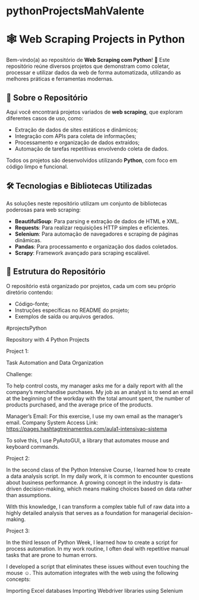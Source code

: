 # pythonProjectsMahValente

# 🕸️ Web Scraping Projects in Python  

Bem-vindo(a) ao repositório de **Web Scraping com Python**! 🐍 Este repositório reúne diversos projetos que demonstram como coletar, processar e utilizar dados da web de forma automatizada, utilizando as melhores práticas e ferramentas modernas.  

## 🌟 Sobre o Repositório  

Aqui você encontrará projetos variados de **web scraping**, que exploram diferentes casos de uso, como:  
- Extração de dados de sites estáticos e dinâmicos;  
- Integração com APIs para coleta de informações;  
- Processamento e organização de dados extraídos;  
- Automação de tarefas repetitivas envolvendo coleta de dados.  

Todos os projetos são desenvolvidos utilizando **Python**, com foco em código limpo e funcional.  

## 🛠️ Tecnologias e Bibliotecas Utilizadas  

As soluções neste repositório utilizam um conjunto de bibliotecas poderosas para web scraping:  

- **BeautifulSoup**: Para parsing e extração de dados de HTML e XML.  
- **Requests**: Para realizar requisições HTTP simples e eficientes.  
- **Selenium**: Para automação de navegadores e scraping de páginas dinâmicas.  
- **Pandas**: Para processamento e organização dos dados coletados.  
- **Scrapy**: Framework avançado para scraping escalável.  

## 📂 Estrutura do Repositório  

O repositório está organizado por projetos, cada um com seu próprio diretório contendo:  
- Código-fonte;  
- Instruções específicas no README do projeto;  
- Exemplos de saída ou arquivos gerados.  

#projectsPython

Repository with 4 Python Projects

Project 1:

Task Automation and Data Organization

Challenge:

To help control costs, my manager asks me for a daily report with all the company’s merchandise purchases. My job as an analyst is to send an email at the beginning of the workday with the total amount spent, the number of products purchased, and the average price of the products.

Manager’s Email: For this exercise, I use my own email as the manager’s email.
Company System Access Link: https://pages.hashtagtreinamentos.com/aula1-intensivao-sistema

To solve this, I use PyAutoGUI, a library that automates mouse and keyboard commands.

Project 2:

In the second class of the Python Intensive Course, I learned how to create a data analysis script. In my daily work, it is common to encounter questions about business performance. A growing concept in the industry is data-driven decision-making, which means making choices based on data rather than assumptions.

With this knowledge, I can transform a complex table full of raw data into a highly detailed analysis that serves as a foundation for managerial decision-making.

Project 3:

In the third lesson of Python Week, I learned how to create a script for process automation. In my work routine, I often deal with repetitive manual tasks that are prone to human errors.

I developed a script that eliminates these issues without even touching the mouse ☺. This automation integrates with the web using the following concepts:

Importing Excel databases
Importing Webdriver libraries using Selenium
